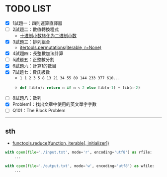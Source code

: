 # TODO LIST

- [x] 1試題一：四則運算直譯器  
- [ ] 2試題二：數值轉換程式  
  - [十进制小数转化为二进制小数](https://www.runoob.com/w3cnote/decimal-decimals-are-converted-to-binary-fractions.html)
- [X] 3試題三：排列組合  
  - [itertools.permutations(iterable, r=None)](https://docs.python.org/zh-tw/3.9/library/itertools.html#itertools.permutations)
- [X] 4試題四：長整數加法計算  
- [ ] 5試題五：正整數分割  
- [X] 6試題六：計算1的數目  
- [X] 7試題七：費氏級數  
  - `1 1 2 3 5 8 13 21 34 55 89 144 233 377 610...`
  - ```py
    def fib(n): return n if n < 2 else fib(n-1) + fib(n-2)
    ```
- [ ] 8試題八：數列  
- [X] Problem1：找出文章中使用的英文單字字數  
- [ ] Q101：The Block Problem  

---

## sth

- [functools.reduce(function, iterable[, initializer])](https://docs.python.org/zh-tw/3.9/library/functools.html#functools.reduce)

```py
with open(file='./input.txt', mode='r', encoding='utf8') as rfile:
    ...

with open(file='./output.txt', mode='w', encoding='utf8') as wfile:
    ...
```
